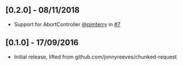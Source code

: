 ## [0.2.0] - 08/11/2018
- Support for AbortController [@pimterry](https://github.com/pimterry) in [#7](https://github.com/jonnyreeves/fetch-readablestream/pull/7)

## [0.1.0] - 17/09/2016
- Initial release, lifted from github.com/jonnyreeves/chunked-request
